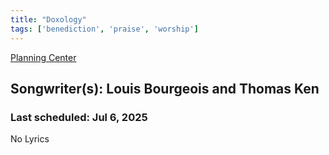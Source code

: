 ```yaml
---
title: "Doxology"
tags: ['benediction', 'praise', 'worship']
---
```


[Planning Center](https://services.planningcenteronline.com/songs/14554692)

## Songwriter(s): Louis Bourgeois and Thomas Ken
### Last scheduled: Jul 6, 2025          

No Lyrics
